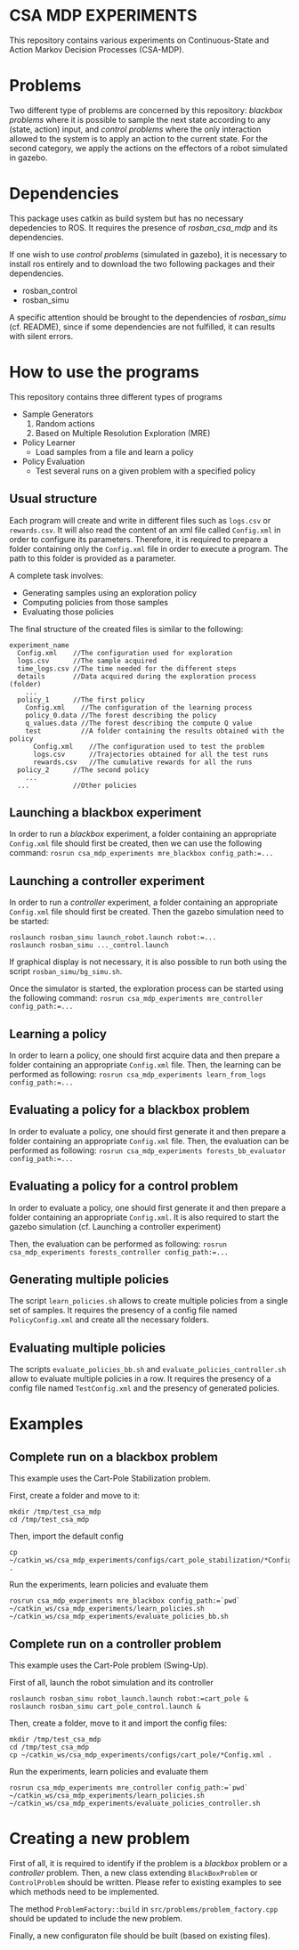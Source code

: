 CSA MDP EXPERIMENTS
===================

This repository contains various experiments on Continuous-State and Action
Markov Decision Processes (CSA-MDP).

# Problems
Two different type of problems are concerned by this repository:
*blackbox problems* where it is possible to sample the next state according
to any (state, action) input, and *control problems* where the only interaction
allowed to the system is to apply an action to the current state. For the second
category, we apply the actions on the effectors of a robot simulated in gazebo.

# Dependencies
This package uses catkin as build system but has no necessary depedencies
to ROS. It requires the presence of *rosban_csa_mdp* and its dependencies.

If one wish to use *control problems* (simulated in gazebo), it is necessary to
install ros entirely and to download the two following packages and their
dependencies.

- rosban_control
- rosban_simu

A specific attention should be brought to the dependencies of *rosban_simu*
(cf. README), since if some dependencies are not fulfilled, it can results with
silent errors.


# How to use the programs

This repository contains three different types of programs

- Sample Generators
  1. Random actions
  2. Based on Multiple Resolution Exploration (MRE)
- Policy Learner
  - Load samples from a file and learn a policy
- Policy Evaluation
  - Test several runs on a given problem with a specified policy

## Usual structure

Each program will create and write in different files such as `logs.csv` or
`rewards.csv`. It will also read the content of an xml file called `Config.xml`
in order to configure its parameters. Therefore, it is required to prepare a
folder containing only the `Config.xml` file in order to execute a program. The
path to this folder is provided as a parameter.

A complete task involves:
- Generating samples using an exploration policy
- Computing policies from those samples
- Evaluating those policies

The final structure of the created files is similar to the following:

```
experiment_name
  Config.xml    //The configuration used for exploration
  logs.csv      //The sample acquired
  time_logs.csv //The time needed for the different steps
  details       //Data acquired during the exploration process (folder)
    ...
  policy_1      //The first policy
    Config.xml    //The configuration of the learning process
    policy_0.data //The forest describing the policy
    q_values.data //The forest describing the compute Q value
    test          //A folder containing the results obtained with the policy
      Config.xml    //The configuration used to test the problem
      logs.csv      //Trajectories obtained for all the test runs
      rewards.csv   //The cumulative rewards for all the runs
  policy_2      //The second policy
    ...
  ...           //Other policies
```

## Launching a blackbox experiment

In order to run a *blackbox* experiment, a folder containing an appropriate
`Config.xml` file should first be created, then we can use the following
command: `rosrun csa_mdp_experiments mre_blackbox config_path:=...`

## Launching a controller experiment

In order to run a *controller* experiment, a folder containing an appropriate
`Config.xml` file should first be created. Then the gazebo simulation need to
be started:

```
roslaunch rosban_simu launch_robot.launch robot:=...
roslaunch rosban_simu ..._control.launch
```

If graphical display is not necessary, it is also possible to run both using
the script `rosban_simu/bg_simu.sh`.

Once the simulator is started, the exploration process can be started using the
following command: `rosrun csa_mdp_experiments mre_controller config_path:=...`

## Learning a policy

In order to learn a policy, one should first acquire data and then prepare a
folder containing an appropriate `Config.xml` file. Then, the learning can be
performed as following:
`rosrun csa_mdp_experiments learn_from_logs config_path:=...`

## Evaluating a policy for a blackbox problem

In order to evaluate a policy, one should first generate it and then prepare a
folder containing an appropriate `Config.xml` file. Then, the evaluation can be
performed as following:
`rosrun csa_mdp_experiments forests_bb_evaluator config_path:=...`

## Evaluating a policy for a control problem
In order to evaluate a policy, one should first generate it and then prepare a
folder containing an appropriate `Config.xml`. It is also required to start the
gazebo simulation (cf. Launching a controller experiment)

Then, the evaluation can be performed as following:
`rosrun csa_mdp_experiments forests_controller config_path:=...`

## Generating multiple policies

The script `learn_policies.sh` allows to create multiple policies from a single
set of samples. It requires the presency of a config file named
`PolicyConfig.xml` and create all the necessary folders.

## Evaluating multiple policies

The scripts `evaluate_policies_bb.sh` and `evaluate_policies_controller.sh`
allow to evaluate multiple policies in a row. It requires the presency of a
config file named `TestConfig.xml` and the presency of generated policies.

# Examples

## Complete run on a blackbox problem

This example uses the Cart-Pole Stabilization problem.

First, create a folder and move to it:
```
mkdir /tmp/test_csa_mdp
cd /tmp/test_csa_mdp
```

Then, import the default config
```
cp ~/catkin_ws/csa_mdp_experiments/configs/cart_pole_stabilization/*Config.xml .
```

Run the experiments, learn policies and evaluate them
```
rosrun csa_mdp_experiments mre_blackbox config_path:=`pwd`
~/catkin_ws/csa_mdp_experiments/learn_policies.sh
~/catkin_ws/csa_mdp_experiments/evaluate_policies_bb.sh
```

## Complete run on a controller problem

This example uses the Cart-Pole problem (Swing-Up).

First of all, launch the robot simulation and its controller
```
roslaunch rosban_simu robot_launch.launch robot:=cart_pole &
roslaunch rosban_simu cart_pole_control.launch &
```

Then, create a folder, move to it and import the config files:
```
mkdir /tmp/test_csa_mdp
cd /tmp/test_csa_mdp
cp ~/catkin_ws/csa_mdp_experiments/configs/cart_pole/*Config.xml .
```

Run the experiments, learn policies and evaluate them
```
rosrun csa_mdp_experiments mre_controller config_path:=`pwd`
~/catkin_ws/csa_mdp_experiments/learn_policies.sh
~/catkin_ws/csa_mdp_experiments/evaluate_policies_controller.sh
```

# Creating a new problem

First of all, it is required to identify if the problem is a *blackbox* problem
or a *controller* problem. Then, a new class extending `BlackBoxProblem` or
`ControlProblem` should be written. Please refer to existing examples to see
which methods need to be implemented.

The method `ProblemFactory::build` in `src/problems/problem_factory.cpp` should
be updated to include the new problem.

Finally, a new configuraton file should be built (based on existing files).

